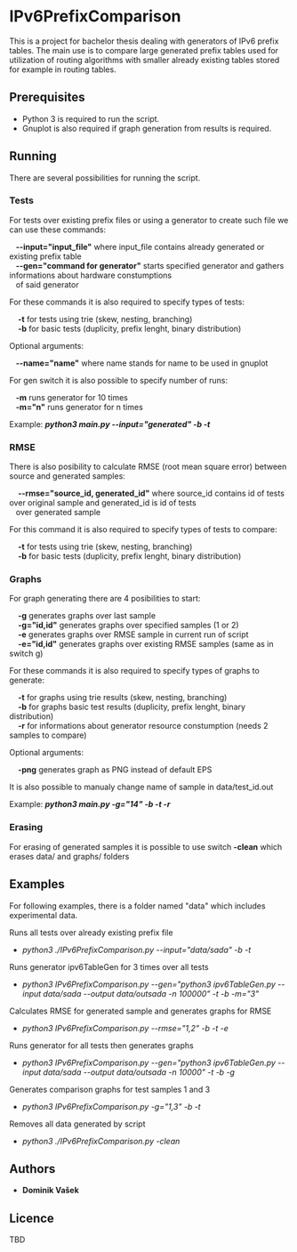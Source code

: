 # IPv6PrefixComparison

This is a project for bachelor thesis dealing with generators of IPv6 prefix tables. The main use is to compare large generated prefix tables used for utilization of routing algorithms with smaller already existing tables stored for example in routing tables.

## Prerequisites

- Python 3 is required to run the script. 
- Gnuplot is also required if graph generation from results is required.

## Running

There are several possibilities for running the script. 

### Tests
For tests over existing prefix files or using a generator to create such file we can use these commands:

&nbsp;&nbsp;&nbsp;**--input="input_file"** where input_file contains already generated or existing prefix table<br />
&nbsp;&nbsp;&nbsp;**--gen="command for generator"** starts specified generator and gathers informations about hardware constumptions<br /> 
&nbsp;&nbsp;&nbsp;of said generator

For these commands it is also required to specify types of tests:

&nbsp;&nbsp;&nbsp; **-t** for tests using trie (skew, nesting, branching)<br />
&nbsp;&nbsp;&nbsp; **-b** for basic tests (duplicity, prefix lenght, binary distribution)

Optional arguments:

&nbsp;&nbsp;&nbsp;**--name="name"** where name stands for name to be used in gnuplot

For gen switch it is also possible to specify number of runs:

&nbsp;&nbsp;&nbsp;**-m** runs generator for 10 times<br />
&nbsp;&nbsp;&nbsp;**-m="n"** runs generator for n times

Example: **_python3 main.py --input="generated" -b -t_**

### RMSE
There is also posibility to calculate RMSE (root mean square error) between source and generated samples:

&nbsp;&nbsp;&nbsp; **--rmse="source_id, generated_id"** where source_id contains id of tests over original sample and generated_id is id of tests<br /> 
&nbsp;&nbsp;&nbsp;over generated sample

For this command it is also required to specify types of tests to compare:

&nbsp;&nbsp;&nbsp; **-t** for tests using trie (skew, nesting, branching)<br />
&nbsp;&nbsp;&nbsp; **-b** for basic tests (duplicity, prefix lenght, binary distribution)

### Graphs
For graph generating there are 4 posibilities to start:

&nbsp;&nbsp;&nbsp; **-g** generates graphs over last sample<br />
&nbsp;&nbsp;&nbsp; **-g="id,id"** generates graphs over specified samples (1 or 2)<br />
&nbsp;&nbsp;&nbsp; **-e** generates graphs over RMSE sample in current run of script<br />
&nbsp;&nbsp;&nbsp; **-e="id,id"** generates graphs over existing RMSE samples (same as in switch g)

For these commands it is also required to specify types of graphs to generate:

&nbsp;&nbsp;&nbsp; **-t** for graphs using trie results (skew, nesting, branching)<br />
&nbsp;&nbsp;&nbsp; **-b** for graphs basic test results (duplicity, prefix lenght, binary distribution)<br />
&nbsp;&nbsp;&nbsp; **-r** for informations about generator resource constumption (needs 2 samples to compare)

Optional arguments:

&nbsp;&nbsp;&nbsp; **-png** generates graph as PNG instead of default EPS

It is also possible to manualy change name of sample in data/test_id.out

Example: **_python3 main.py -g="14" -b -t -r_**

### Erasing
For erasing of generated samples it is possible to use switch **-clean** which erases data/ and graphs/ folders

## Examples

For following examples, there is a folder named "data" which includes experimental data.

Runs all tests over already existing prefix file

- _python3 ./IPv6PrefixComparison.py --input="data/sada" -b -t_

Runs generator ipv6TableGen for 3 times over all tests 

- _python3 IPv6PrefixComparison.py --gen="python3 ipv6TableGen.py --input data/sada --output data/outsada -n 100000" -t -b -m="3"_

Calculates RMSE for generated sample and generates graphs for RMSE

- _python3 IPv6PrefixComparison.py --rmse="1,2" -b -t -e_

Runs generator for all tests then generates graphs

- _python3 IPv6PrefixComparison.py --gen="python3 ipv6TableGen.py --input data/sada --output data/outsada -n 10000" -t -b -g_

Generates comparison graphs for test samples 1 and 3

- _python3 IPv6PrefixComparison.py -g="1,3" -b -t_

Removes all data generated by script

- _python3 ./IPv6PrefixComparison.py -clean_

## Authors

- **Dominik Vašek**

## Licence

TBD
